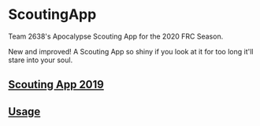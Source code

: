 # ScoutingApp

Team 2638's Apocalypse Scouting App for the 2020 FRC Season.

New and improved! A Scouting App so shiny if you look at it for too long it'll stare into your soul.

## [Scouting App 2019](https://github.com/PatheticMustan/ScoutingApp2019)

## [Usage](Usage.md)
